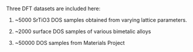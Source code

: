 
Three DFT datasets are included here:

1. ~5000 SrTiO3 DOS samples obtained from varying lattice parameters.

2. ~2000 surface DOS samples of various bimetalic alloys

3. ~50000 DOS samples from Materials Project
